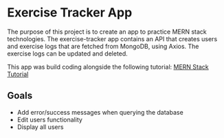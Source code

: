 <h1>Exercise Tracker App</h1>

The purpose of this project is to create an app to practice MERN stack technologies. The exercise-tracker app contains an API that creates users and exercise logs that are fetched from MongoDB, using Axios. The exercise logs can be updated and deleted.  

This app was build coding alongside the following tutorial:
<a href="https://www.youtube.com/watch?v=7CqJlxBYj-M&t=2134s" target="_blank">MERN Stack Tutorial</a>

<h2>Goals</h2>

<ul>
  <li>Add error/success messages when querying the database</li>
  <li>Edit users functionality</li>
  <li>Display all users</li>
</ul>
